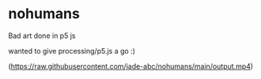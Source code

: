 # nohumans
Bad art done in p5 js

wanted to give processing/p5.js a go :)

(https://raw.githubusercontent.com/jade-abc/nohumans/main/output.mp4)
